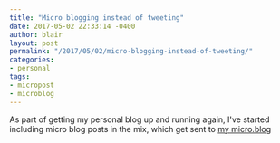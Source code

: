 ```yaml
---
title: "Micro blogging instead of tweeting" 
date: 2017-05-02 22:33:14 -0400 
author: blair
layout: post
permalink: "/2017/05/02/micro-blogging-instead-of-tweeting/"
categories:
- personal
tags:
- micropost
- microblog
---
```


As part of getting my personal blog up and running again, I've started including micro blog posts in the mix, which get sent to [my micro.blog](https://micro.blog/blair)